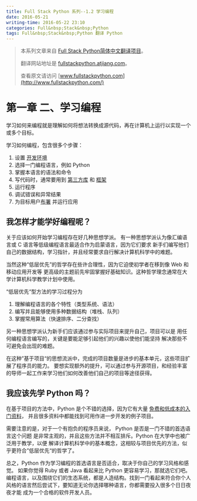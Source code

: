 ```yaml
---
title: Full Stack Python 系列--1.2 学习编程
date: 2016-05-21
writing-time: 2016-05-22 23:10
categories: Full&nbsp;Stack&nbsp;Python
tags: Full&nbsp;Stack&nbsp;Python 翻译 Python
---
```


> 本系列文章来自 [Full Stack Python简体中文翻译项目](https://github.com/haiiiiiyun/fullstackpython.cn)。
>
> 翻译网站地址是 [fullstackpython.atjiang.com](http://fullstackpython.atjiang.com)。
>
> 查看原文请访问 [www.fullstackpython.com](http://www.fullstackpython.com/)

# 第一章 二、学习编程
学习如何来编程就是理解如何将想法转换成源代码，再在计算机上运行以实现一个或多个目标。

学习如何编程，包含很多个步骤：

1. 设置 [开发环境](http://fullstackpython.atjiang.com/development-environments.html)
1. 选择一门编程语言，例如 Python
1. 掌握本语言的语法和命令
1. 写代码时，通常要用到
   [第三方库](http://fullstackpython.atjiang.com/application-dependencies.html) 和
   [框架](http://fullstackpython.atjiang.com/web-frameworks.html)
1. 运行程序
1. 调试错误和异常结果
1. 为目标用户[布署](http://fullstackpython.atjiang.com/deployment.html) 并运行应用


## 我怎样才能学好编程呢？
关于应该如何开始学习编程存在好几种思想学派。
有一种思想学派认为像汇编语言或 C 语言等低级编程语言最适合作为启蒙语言，因为它们要求
新手们编写他们自己的数据结构，学习指针，并且经常要求自行解决计算机科学中的难题。

当然这种“低层优先”的哲学存在些许合理性，因为它迫使初学者在移到像 Web 和移动应用开发等
更高级的主题前先牢固掌握好基础知识。这种哲学理念通常在大学计算机科学教学计划中使用。

“低层优先“型方法的学习过程分为

1. 理解编程语言的各个特性（类型系统、语法）
1. 编写并且能够使用多种数据结构（堆栈、队列）
1. 掌握常用算法（快速排序、二分查找）

另一种思想学派认为新手们应该通过参与实际项目来提升自己，项目可以是
用任何编程语言编写的，关键是要能足够引起他们的兴趣以使他们能坚持
解决那些不可避免会出现的难题。

在这种”基于项目“的思想流派中，完成的项目数量是进步的基本单元，这些项目扩展了程序员的能力。
要想实现额外的提升，可以通过参与开源项目，和经验丰富的导师一起工作来学习他们如何改善他们自己的项目等途径获得。

## 我应该先学 Python 吗？
在基于项目的方法中，Python 是个不错的选择，因为它有大量 [免费和低成本的入门资料](http://fullstackpython.atjiang.com/best-python-resources.html)，
并且很多资料中都能找到可用作进一步开发的例子项目。

需要注意的是，对于一个有抱负的程序员来说， Python 是否是一门不错的首选语言这个问题
是非常主观的，并且这些方法并不相互排斥。Python 在大学中也被广泛用于教学，以便
解译计算机科学中的基本概念，这相较与项目优先的方法，似乎更符合”低层优先“的哲学了。

总之，Python 作为学习编程的首选语言是否适合，取决于你自己的学习风格和感觉。
如果你觉得 Ruby 或者 Java 看起来比 Python 更容易学习，那就选它们吧。 
编程语言，以及围绕它们的生态系统，都是人造结构。找到一门看起来符合你个人
风格的语言然后尝试下，要知道无论你选择哪种语言，你都需要投入很多个日日夜夜才能
成为一个合格的软件开发人员。
